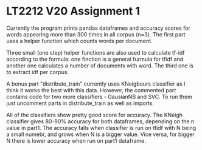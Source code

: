 # LT2212 V20 Assignment 1

Currently the program prints pandas dataframes and accuracy scores for words appearing more than 300 times in all corpus (n=3).
The first part uses a helper function which counts words per document. 

Three small (one step) helper functions are also used to calculate tf-idf according to the formula: one finction is a general furmula for tfidf and another one calculates a number of documents with word. The third one is to extract idf per corpus.

A bonus part "distribute_train" currently uses KNeigbours classifier as I think it works the best with this data. However, the commented part contains code for two more classifiers - GausianNB and SVC. To run them just uncomment parts in distribute_train as well as imports.

All of the classifiers show pretty good score for accuracy. The KNeigh classifier gives 80-90% accuracy for both dataframes, depending on the n value in part1. The accuracy falls when classifier is run on tfidf with N being a small numebr, and grows when N is a bigger value. Vice versa, for bigger N there is lower accuracy when run on part1 dataframe. 

